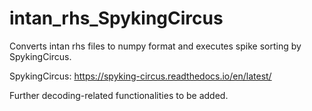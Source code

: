# intan_rhs_SpykingCircus

Converts intan rhs files to numpy format and executes spike sorting by SpykingCircus.

  SpykingCircus: https://spyking-circus.readthedocs.io/en/latest/

Further decoding-related functionalities to be added.
